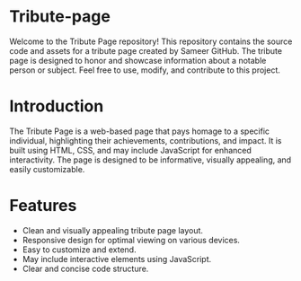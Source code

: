 # Tribute-page

Welcome to the Tribute Page repository! This repository contains the source code and assets for a tribute page created by Sameer GitHub. The tribute page is designed to honor and showcase information about a notable person or subject. Feel free to use, modify, and contribute to this project.

# Introduction
The Tribute Page is a web-based page that pays homage to a specific individual, highlighting their achievements, contributions, and impact. It is built using HTML, CSS, and may include JavaScript for enhanced interactivity. The page is designed to be informative, visually appealing, and easily customizable.

# Features
- Clean and visually appealing tribute page layout.
- Responsive design for optimal viewing on various devices.
- Easy to customize and extend.
- May include interactive elements using JavaScript.
- Clear and concise code structure.
